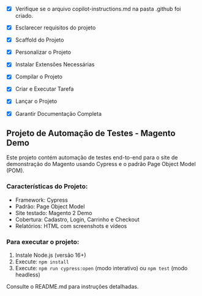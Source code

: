 <!-- Use this file to fornecer instruções específicas do workspace para o Copilot. Para mais detalhes, visite https://code.visualstudio.com/docs/copilot/copilot-customization#_use-a-githubcopilotinstructionsmd-file -->
- [x] Verifique se o arquivo copilot-instructions.md na pasta .github foi criado.

- [x] Esclarecer requisitos do projeto

- [x] Scaffold do Projeto

- [x] Personalizar o Projeto

- [x] Instalar Extensões Necessárias

- [x] Compilar o Projeto

- [x] Criar e Executar Tarefa

- [x] Lançar o Projeto

- [x] Garantir Documentação Completa

## Projeto de Automação de Testes - Magento Demo

Este projeto contém automação de testes end-to-end para o site de demonstração do Magento usando Cypress e o padrão Page Object Model (POM).

### Características do Projeto:
- Framework: Cypress
- Padrão: Page Object Model
- Site testado: Magento 2 Demo
- Cobertura: Cadastro, Login, Carrinho e Checkout
- Relatórios: HTML com screenshots e vídeos

### Para executar o projeto:
1. Instale Node.js (versão 16+)
2. Execute: `npm install`
3. Execute: `npm run cypress:open` (modo interativo) ou `npm test` (modo headless)

Consulte o README.md para instruções detalhadas.
